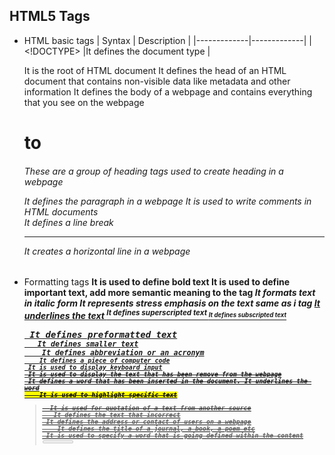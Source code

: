 ## HTML5 Tags
* HTML basic tags
  | Syntax      | Description |
  |-------------|-------------|
  | <!DOCTYPE>	|It defines the document type |
  <html>	It is the root of HTML document
  <head>	It defines the head of an HTML document that contains non-visible data like metadata and other information
  <body>	It defines the body of a webpage and contains everything that you see on the webpage
  <h1> to <h6>	These are a group of heading tags used to create heading in a webpage
  <p>	It defines the paragraph in a webpage
  <!--...-->	It is used to write comments in HTML documents
  <br>	It defines a line break
  <hr>	It creates a horizontal line in a webpage

* Formatting tags
  <b>	It is used to define bold text
  <strong>	It is used to define important text, add more semantic meaning to the tag
  <i>	It formats text in italic form
  <em>	It represents stress emphasis on the text same as i tag
  <u>	It underlines the text
  <sup>	It defines superscripted text
  <sub>	It defines subscripted text
  <pre>	It defines preformatted text
  <small>	It defines smaller text
  <abbr>	It defines abbreviation or an acronym
  <code>	It defines a piece of computer code
  <kbd>	It is used to display keyboard input
  <del>	It is used to display the text that has been remove from the webpage
  <ins>	It defines a word that has been inserted in the document. It underlines the word
  <mark>	It is used to highlight specific text
  <blockquote>	It is used for quotation of a text from another source
  <s>	It defines the text that incorrect
  <address>	It defines the address or contact of users on a webpage
  <cite>	It defines the title of a journal, a book, a poem etc
  <dfn>	It is used to specify a word that is going defined within the content
  <meter>	It defines a meter scale with a given range and shows the current value. It is also known as gauge
  <progress>	It represents the progress of work on the webpage
  <q>	It creates quotation around the text
  <samp>	It is used to define sample output or a computer program
  <template>	It is used to hide a block of code when the page loads
  <time>	It is used to define a specific time on the webpage
  <var>	It is used to define some variable in a computer program or in a mathematical expression

* Image tags
* Link tags
* List tags
* Form and input tags
* Table tags
* Media tags
* Meta tags
* Style and programming tags
* General tags
